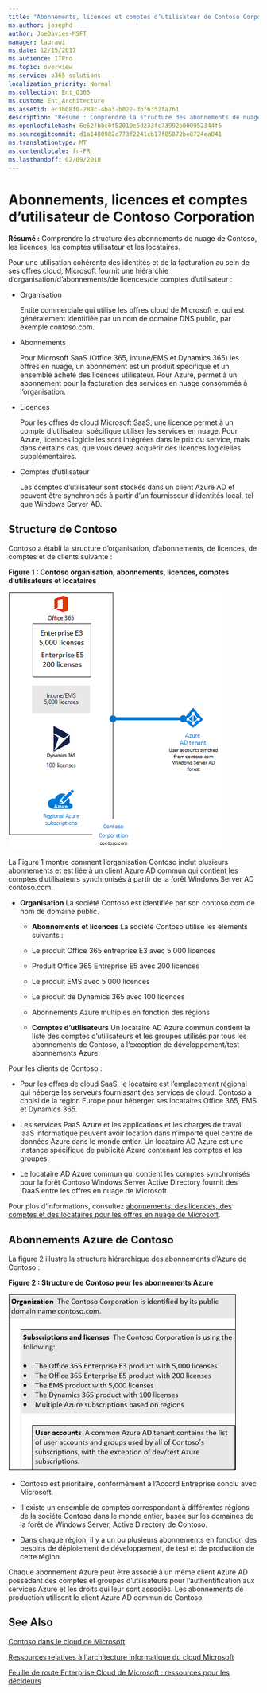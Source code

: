```yaml
---
title: "Abonnements, licences et comptes d’utilisateur de Contoso Corporation"
ms.author: josephd
author: JoeDavies-MSFT
manager: laurawi
ms.date: 12/15/2017
ms.audience: ITPro
ms.topic: overview
ms.service: o365-solutions
localization_priority: Normal
ms.collection: Ent_O365
ms.custom: Ent_Architecture
ms.assetid: ec3b08f0-288c-4ba3-b822-dbf6352fa761
description: "Résumé : Comprendre la structure des abonnements de nuage de Contoso, les licences, les comptes utilisateur et les locataires."
ms.openlocfilehash: 6e62fbbc0f52019e5d233fc73992b000952344f5
ms.sourcegitcommit: d1a1480982c773f2241cb17f85072be8724ea841
ms.translationtype: MT
ms.contentlocale: fr-FR
ms.lasthandoff: 02/09/2018
---
```

# <a name="subscriptions-licenses-and-user-accounts-for-the-contoso-corporation"></a>Abonnements, licences et comptes d’utilisateur de Contoso Corporation

 **Résumé :** Comprendre la structure des abonnements de nuage de Contoso, les licences, les comptes utilisateur et les locataires.
  
Pour une utilisation cohérente des identités et de la facturation au sein de ses offres cloud, Microsoft fournit une hiérarchie d’organisation/d’abonnements/de licences/de comptes d’utilisateur :
  
- Organisation
    
    Entité commerciale qui utilise les offres cloud de Microsoft et qui est généralement identifiée par un nom de domaine DNS public, par exemple contoso.com.
    
- Abonnements
    
    Pour Microsoft SaaS (Office 365, Intune/EMS et Dynamics 365) les offres en nuage, un abonnement est un produit spécifique et un ensemble acheté des licences utilisateur. Pour Azure, permet à un abonnement pour la facturation des services en nuage consommés à l’organisation.
    
- Licences
    
    Pour les offres de cloud Microsoft SaaS, une licence permet à un compte d’utilisateur spécifique utiliser les services en nuage. Pour Azure, licences logicielles sont intégrées dans le prix du service, mais dans certains cas, que vous devez acquérir des licences logicielles supplémentaires.
    
- Comptes d’utilisateur
    
    Les comptes d’utilisateur sont stockés dans un client Azure AD et peuvent être synchronisés à partir d’un fournisseur d’identités local, tel que Windows Server AD.
    
## <a name="contosos-structure"></a>Structure de Contoso

Contoso a établi la structure d’organisation, d’abonnements, de licences, de comptes et de clients suivante :
  
**Figure 1 : Contoso organisation, abonnements, licences, comptes d’utilisateurs et locataires**

![Organisation, abonnements, licences, comptes d’utilisateur et clients de Contoso](images/Contoso_Poster/Subscriptions.png)
  
La Figure 1 montre comment l’organisation Contoso inclut plusieurs abonnements et est liée à un client Azure AD commun qui contient les comptes d’utilisateurs synchronisés à partir de la forêt Windows Server AD contoso.com.
  
- **Organisation** La société Contoso est identifiée par son contoso.com de nom de domaine public.
    
  - **Abonnements et licences** La société Contoso utilise les éléments suivants :
    
  - Le produit Office 365 entreprise E3 avec 5 000 licences
    
  - Produit Office 365 Entreprise E5 avec 200 licences
    
  - Le produit EMS avec 5 000 licences
    
  - Le produit de Dynamics 365 avec 100 licences
    
  - Abonnements Azure multiples en fonction des régions
    
  - **Comptes d’utilisateurs** Un locataire AD Azure commun contient la liste des comptes d’utilisateurs et les groupes utilisés par tous les abonnements de Contoso, à l’exception de développement/test abonnements Azure.
    
Pour les clients de Contoso :
  
- Pour les offres de cloud SaaS, le locataire est l’emplacement régional qui héberge les serveurs fournissant des services de cloud. Contoso a choisi de la région Europe pour héberger ses locataires Office 365, EMS et Dynamics 365. 
    
- Les services PaaS Azure et les applications et les charges de travail IaaS informatique peuvent avoir location dans n’importe quel centre de données Azure dans le monde entier. Un locataire AD Azure est une instance spécifique de publicité Azure contenant les comptes et les groupes.
    
- Le locataire AD Azure commun qui contient les comptes synchronisés pour la forêt Contoso Windows Server Active Directory fournit des IDaaS entre les offres en nuage de Microsoft.
    
Pour plus d’informations, consultez [abonnements, des licences, des comptes et des locataires pour les offres en nuage de Microsoft](subscriptions-licenses-accounts-and-tenants-for-microsoft-cloud-offerings.md).
  
## <a name="contosos-azure-subscriptions"></a>Abonnements Azure de Contoso

La figure 2 illustre la structure hiérarchique des abonnements d’Azure de Contoso :
  
**Figure 2 : Structure de Contoso pour les abonnements Azure**

![Structure des abonnements Azure de Contoso](images/Contoso_Poster/Subscriptions_Nested.png)
  
- Contoso est prioritaire, conformément à l’Accord Entreprise conclu avec Microsoft.
    
- Il existe un ensemble de comptes correspondant à différentes régions de la société Contoso dans le monde entier, basée sur les domaines de la forêt de Windows Server, Active Directory de Contoso.
    
- Dans chaque région, il y a un ou plusieurs abonnements en fonction des besoins de déploiement de développement, de test et de production de cette région.
    
Chaque abonnement Azure peut être associé à un même client Azure AD possédant des comptes et groupes d’utilisateurs pour l’authentification aux services Azure et les droits qui leur sont associés. Les abonnements de production utilisent le client Azure AD commun de Contoso.
  
## <a name="see-also"></a>See Also

[Contoso dans le cloud de Microsoft](contoso-in-the-microsoft-cloud.md)
  
[Ressources relatives à l'architecture informatique du cloud Microsoft](microsoft-cloud-it-architecture-resources.md)

[Feuille de route Enterprise Cloud de Microsoft : ressources pour les décideurs](https://sway.com/FJ2xsyWtkJc2taRD)




